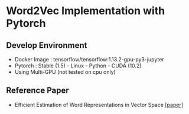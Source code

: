# Word2Vec Implementation with Pytorch
## Develop Environment
- Docker Image : tensorflow/tensorflow:1.13.2-gpu-py3-jupyter
- Pytorch : Stable (1.5) - Linux - Python - CUDA (10.2)
- Using Multi-GPU (not tested on cpu only)

## Reference Paper
- Efficient Estimation of Word Representations in Vector Space [[paper]](https://arxiv.org/pdf/1301.3781.pdf)
